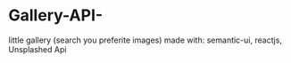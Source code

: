 # Gallery-API-
little gallery (search you preferite images) made with: semantic-ui, reactjs, Unsplashed Api
